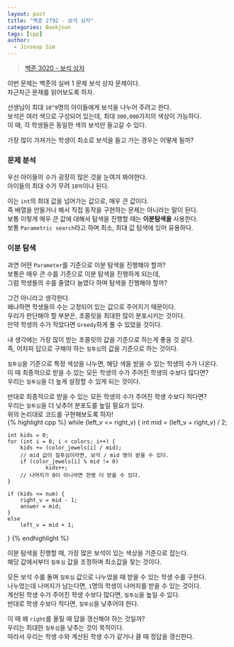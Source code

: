 ```yaml
---
layout: post
title: "백준 2792 - 보석 상자"
categories: Baekjoon
tags: [cpp]
author:
  - Jinseop Sim
---
```

> [백준 3020 - 보석 상자](https://www.acmicpc.net/problem/2792)

이번 문제는 백준의 실버 1 문제 보석 상자 문제이다.   
차근차근 문제를 읽어보도록 하자.  

선생님이 최대 ```10^9```명의 아이들에게 보석을 나누어 주려고 한다.  
보석은 여러 색으로 구성되어 있는데, 최대 ```300,000```가지의 색상이 가능하다.  
이 때, 각 학생들은 동일한 색의 보석만 들고갈 수 있다.  

가장 많이 가져가는 학생이 최소로 보석을 들고 가는 경우는 어떻게 될까?  

### 문제 분석
우선 아이들의 수가 굉장히 많은 것을 눈여겨 봐야한다.  
아이들의 최대 수가 무려 ```10억```이나 된다.  

이는 ```int```의 최대 값을 넘어가는 값으로, 매우 큰 값이다.  
즉 배열을 만들거나 해서 직접 동작을 구현하는 문제는 아니라는 말이 된다.  
보통 이렇게 매우 큰 값에 대해서 탐색을 진행할 때는 __이분탐색을__ 사용한다.  
보통 ```Parametric search```라고 하며 최소, 최대 값 탐색에 있어 유용하다.  

### 이분 탐색
과연 어떤 ```Parameter```를 기준으로 이분 탐색을 진행해야 할까?  
보통은 매우 큰 수를 기준으로 이분 탐색을 진행하게 되는데,  
그럼 학생들의 수를 줄였다 늘였다 하며 탐색을 진행해야 할까?  

그건 아니라고 생각한다.  
왜냐하면 학생들의 수는 고정되어 있는 값으로 주어지기 때문이다.  
우리가 판단해야 할 부분은, 초콜릿을 최대한 많이 분포시키는 것이다.  
만약 학생의 수가 작았다면 ```Greedy```하게 풀 수 있었을 것이다.  

내 생각에는 가장 많이 받는 초콜릿의 값을 기준으로 하는게 좋을 것 같다.  
즉, 어차피 답으로 구해야 하는 ```질투심```의 값을 기준으로 하는 것이다.  

```질투심```을 기준으로 특정 색상을 나누면, 해당 색을 받을 수 있는 학생의 수가 나온다.  
이 때 최종적으로 받을 수 있는 모든 학생의 수가 주어진 학생의 수보다 많다면?  
우리는 ```질투심```을 더 높게 설정할 수 있게 되는 것이다.  

반대로 최종적으로 받을 수 있는 모든 학생의 수가 주어진 학생 수보다 적다면?  
우리는 ```질투심```을 더 낮추어 분포도를 높일 필요가 있다.  
위의 논리대로 코드를 구현해보도록 하자!  
{% highlight cpp %}
while (left_v <= right_v) {
	int mid = (left_v + right_v) / 2;

	int kids = 0;
	for (int i = 0; i < colors; i++) {
		kids += (color_jewels[i] / mid);
		// mid 값이 질투심이라면, 보석 / mid 명이 받을 수 있다.
		if (color_jewels[i] % mid != 0)
				kids++;
		// 나머지가 0이 아니라면 한명 더 받을 수 있다.
	}
			
	if (kids <= num) {
		right_v = mid - 1;
		answer = mid;
	}
	else
		left_v = mid + 1;
}
{% endhighlight %}  

이분 탐색을 진행할 때, 가장 많은 보석이 있는 색상을 기준으로 잡는다.  
해당 값에서부터 ```질투심``` 값을 조정하며 최소값을 찾는 것이다.  

모든 보석 수를 돌며 ```질투심``` 값으로 나누었을 때 받을 수 있는 학생 수를 구한다.  
나누었는데 나머지가 남는다면, ```1```명의 학생이 나머지를 받을 수 있는 것이다.  
계산된 학생 수가 주어진 학생 수보다 많다면, ```질투심```을 높일 수 있다.  
반대로 학생 수보다 적다면, ```질투심```을 낮추어야 한다.  

이 때 왜 ```right```를 올릴 때 답을 갱신해야 하는 것일까?  
우리는 최대한 ```질투심```을 낮추는 것이 목적이다.  
따라서 우리는 학생 수와 계산된 학생 수가 같거나 클 때 정답을 갱신한다.  
